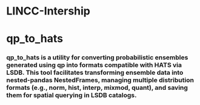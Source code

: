 # LINCC-Intership
# qp_to_hats

### qp_to_hats is a utility for converting probabilistic ensembles generated using qp into formats compatible with HATS via LSDB. This tool facilitates transforming ensemble data into nested-pandas NestedFrames, managing multiple distribution formats (e.g., norm, hist, interp, mixmod, quant), and saving them for spatial querying in LSDB catalogs.
